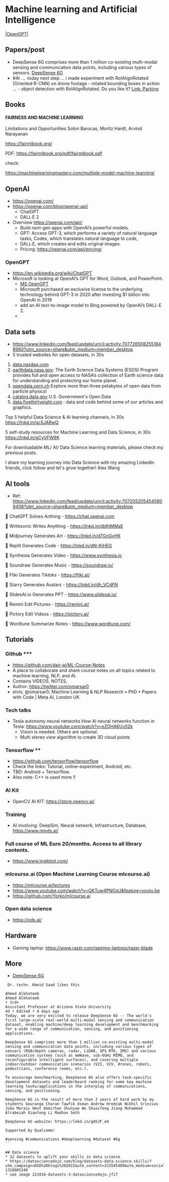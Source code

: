 # Machine learning and Artificial Intelligence

|[OpenGPT](#opengpt)|

## Papers/post
* DeepSense 6G comprises more than 1 million co-existing multi-modal sensing and communication data points, including various types of sensors. [DeepSense 6G ](https://www.linkedin.com/posts/ahmed-alkhateeb-5a363464_sensing-communications-deeplearning-ugcPost-6912055432266088449-hk-j?utm_source=linkedin_share&utm_medium=member_desktop_web)
* #AI .... today next step ... i made experiment with RoIAlignRotated (Oriented R-CNN) on drone footage - rotated bounding boxes in action ... - object detection with RoIAlignRotated. Do you like it? [Link: Parking](https://www.linkedin.com/posts/remigiusz-kinas_ai-pytorch-ai-activity-6912792903987679232-mvgo?utm_source=linkedin_share&utm_medium=member_desktop_web)

## Books

#### FAIRNESS AND MACHINE LEARNING
Limitations and Opportunities
Solon Barocas, Moritz Hardt, Arvind Narayanan

https://fairmlbook.org/

PDF: https://fairmlbook.org/pdf/fairmlbook.pdf

check:

https://machinelearningmastery.com/multiple-model-machine-learning/

## OpenAI
* https://openai.com/
* https://openai.com/blog/openai-api/
  * ChatGPT
  * DALL·E 2
* Overview https://openai.com/api/
  * Build next-gen apps with OpenAI’s powerful models.
  * GPT: Access GPT-3, which performs a variety of natural language tasks, Codex, which translates natural language to code,
  * DALL·E, which creates and edits original images. 
  * Pricing: https://openai.com/api/pricing/
 
### OpenGPT
* https://en.wikipedia.org/wiki/ChatGPT
* Microsoft is looking at OpenAI’s GPT for Word, Outlook, and PowerPoint.
  * [MS OpenGPT](https://www.theverge.com/2023/1/9/23546144/microsoft-openai-word-powerpoint-outlook-gpt-integration-rumor)
  * Microsoft purchased an exclusive license to the underlying technology behind GPT-3 in 2020 after investing $1 billion into OpenAI in 2019
  * add an AI text-to-image model to Bing powered by OpenAI’s DALL-E 2.
  * 
## Data sets
* https://www.linkedin.com/feed/update/urn:li:activity:7077265082551848960?utm_source=share&utm_medium=member_desktop
* 5 trusted websites for open datasets, in 30s

1) [data.nasdaq.com](https://data.nasdaq.com/)
2) [earthdata.nasa.gov](https://www.earthdata.nasa.gov/): The Earth Science Data Systems (ESDS) Program provides full and open access to NASA’s collection of Earth science data for understanding and protecting our home planet.
3) [opendata.cern.ch](http://opendata.cern.ch/)  Explore more than three petabytes of open data from particle physics!
4) [catalog.data.gov](https://catalog.data.gov/dataset) U.S. Government's Open Data
5) [data.fivethirtyeight.com](https://data.fivethirtyeight.com/) : data and code behind some of our articles and graphics.

Top 5 helpful Data Science & AI learning channels, in 30s
https://lnkd.in/gc5JARwQ

5 self-study resources for Machine Learning and Data Science, in 30s
https://lnkd.in/gCyVFW9K

For downloadable ML/ AI/ Data Science learning materials, please check my previous posts.

I share my learning journey into Data Science with my amazing LinkedIn friends, click follow and let's grow together! Alex Wang


## AI tools
* Ref: https://www.linkedin.com/feed/update/urn:li:activity:7072052054545809408?utm_source=share&utm_medium=member_desktop

📍 ChatGPT Solves Anthing - https://chat.openai.com

📍 Writesonic Writes Anything - https://lnkd.in/dbKtMMaE

📍 Midjourney Generates Art - https://lnkd.in/d7GnGvHK

📍 Replit Generates Code - https://lnkd.in/dN-KjHEG

📍 Synthesia Generates Video - https://www.synthesia.io

📍 Soundraw Generates Music - https://soundraw.io/

📍 Fliki Generates Tiktoks - https://fliki.ai/

📍 Starry Generates Avatars - https://lnkd.in/dh_VCdFN

📍 SlidesAI.io Generates PPT - https://www.slidesai.io/

📍 Remini Edit Pictures - https://remini.ai/

📍 Pictory Edit Videos - https://pictory.ai/

📍 Wordtune Summarize Notes - https://www.wordtune.com/

## Tutorials

### Github ***
* https://github.com/dair-ai/ML-Course-Notes
* A place to collaborate and share course notes on all topics related to machine learning, NLP, and AI.
* Contains VIDEOS, NOTES,
* Author: https://twitter.com/omarsar0
* elvis; @omarsar0; Machine Learning & NLP Research • PhD • Papers with Code | Meta AI, London UK.

### Tech talks
* Tesla autonomy neural networks How AI neural networks function in Tesla: https://www.youtube.com/watch?v=eZOHA6Uy52k
  * Vision is needed. Others are optional.
  * Multi stereo view algorithm to create 3D cloud points


### Tensorflow **
* https://github.com/tensorflow/tensorflow
* Check the links: Tutorial, online-experiment, Android, etc.
* TBD: Android + Tensorflow.
* Also note: C++ is used more !!

### AI Kit
* OpenCV AI KIT: https://store.opencv.ai/

### Training
* AI involving: DeepSim, Neural network, Infrastructure, Database, https://www.minds.ai/

### Full course of ML Euro 20/months. Access to all library contents.
* https://www.logikbot.com/

### mlcourse.ai (Open Machine Learning Course mlcourse.ai)
* https://mlcourse.ai/lectures
* https://www.youtube.com/watch?v=QKTuw4PNOsU&feature=youtu.be
* https://github.com/Yorko/mlcourse.ai

### Open data science
* https://ods.ai/

## Hardware

* Gaming laptop: https://www.razer.com/gaming-laptops/razer-blade


## More
*  [DeepSense 6G ](https://www.linkedin.com/posts/ahmed-alkhateeb-5a363464_sensing-communications-deeplearning-ugcPost-6912055432266088449-hk-j?utm_source=linkedin_share&utm_medium=member_desktop_web)
```
 Dr. techn. Kmeid Saad likes this

Ahmed Alkhateeb
Ahmed Alkhateeb
• 3rd+
Assistant Professor at Arizona State University
4d • Edited • 4 days ago
Today, we are very excited to release DeepSense 6G -- The world's first large-scale real-world multi-modal sensing and communication dataset, enabling machine/deep learning development and benchmarking for a wide range of communication, sensing, and positioning applications. 

DeepSense 6G comprises more than 1 million co-existing multi-modal sensing and communication data points, including various types of sensors (RGB/depth cameras, radar, LiDAR, GPS RTK, IMU) and various communication systems (such as mmWave, sub-6GHz MIMO, and reconfigurable intelligent surfaces), and covering multiple indoor/outdoor communication scenarios (V2I, V2V, drones, robots, pedestrians, conference rooms, etc.). 

To encourage benchmarking, DeepSense 6G also offers task-specific development datasets and leaderboard ranking for some key machine learning tasks/applications in the interplay of communications, sensing, and positioning. 

DeepSense 6G is the result of more than 3 years of hard work by my students Gouranga Charan Tawfik Osman Andrew Hredzak Nikhil Srinivas João Morais Umut Demirhan Shunyao Wu Shuaifeng Jiang Muhammad Alrabeiah Xiaofeng Li Madhav Seth

DeepSense 6G website: https://lnkd.in/gA5JF_eH

Supported by Qualcomm!

#sensing #communications #deeplearning #dataset #6g
``

## Data science
* 32 datasets to uplift your skills in data science
* https://datasciencedojo.com/blog/datasets-data-science-skills/?utm_campaign=DSD%20blogs%202022&utm_content=223545409&utm_medium=social&utm_source=twitter&hss_channel=tw-1318985240
* see image 221016-datasets-3-datasciencedojo.jfif
